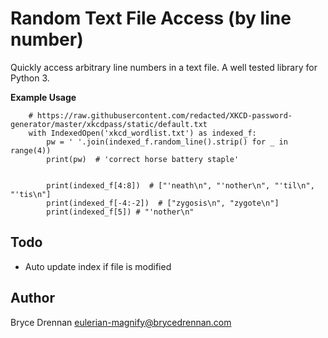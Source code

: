 # Random Text File Access (by line number)

Quickly access arbitrary line numbers in a text file. A well tested library for Python 3.

**Example Usage**

```
    # https://raw.githubusercontent.com/redacted/XKCD-password-generator/master/xkcdpass/static/default.txt
    with IndexedOpen('xkcd_wordlist.txt') as indexed_f:
        pw = ' '.join(indexed_f.random_line().strip() for _ in range(4))
        print(pw)  # 'correct horse battery staple'
        
        
        print(indexed_f[4:8])  # ["'neath\n", "'nother\n", "'til\n", "'tis\n"]
        print(indexed_f[-4:-2])  # ["zygosis\n", "zygote\n"]
        print(indexed_f[5]) # "'nother\n"
```

## Todo

 * Auto update index if file is modified
 

## Author

Bryce Drennan <eulerian-magnify@brycedrennan.com>